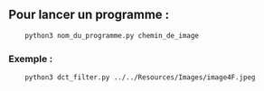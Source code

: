 ## Pour lancer un programme  :

```bash
    python3 nom_du_programme.py chemin_de_image
```

### Exemple :

```bash
    python3 dct_filter.py ../../Resources/Images/image4F.jpeg
```
